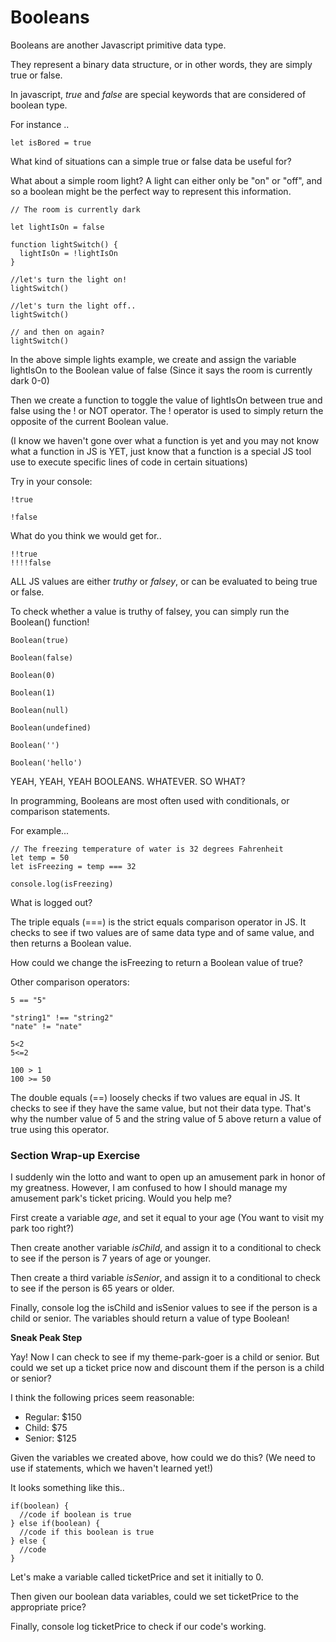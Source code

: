 # Booleans

Booleans are another Javascript primitive data type.

They represent a binary data structure, or in other words, they are simply true or false.

In javascript, *true* and *false* are special keywords that are considered of boolean type.

For instance ..
```
let isBored = true
```

What kind of situations can a simple true or false data be useful for?

What about a simple room light? A light can either only be "on" or "off", and so
a boolean might be the perfect way to represent this information.

```
// The room is currently dark

let lightIsOn = false

function lightSwitch() {
  lightIsOn = !lightIsOn
}

//let's turn the light on!
lightSwitch()

//let's turn the light off..
lightSwitch()

// and then on again?
lightSwitch()
```

In the above simple lights example, we create and assign the variable lightIsOn to the
Boolean value of false (Since it says the room is currently dark 0-0)

Then we create a function to toggle the value of lightIsOn between true and false using the ! or NOT operator.
The ! operator is used to simply return the opposite of the current Boolean value.

(I know we haven't gone over what a function is yet and you may not know what a function in JS is YET, just know that a function is a special JS tool use to execute specific lines of code in certain situations)

Try in your console:
```
!true

!false
```

What do you think we would get for..
```
!!true
!!!!false
```

ALL JS values are either *truthy* or *falsey*, or can be evaluated to being true or false.

To check whether a value is truthy of falsey, you can simply run the Boolean() function!

```
Boolean(true)

Boolean(false)

Boolean(0)

Boolean(1)

Boolean(null)

Boolean(undefined)

Boolean('')

Boolean('hello')
```

YEAH, YEAH, YEAH BOOLEANS. WHATEVER. SO WHAT?

In programming, Booleans are most often used with conditionals, or comparison statements.

For example...

```
// The freezing temperature of water is 32 degrees Fahrenheit
let temp = 50
let isFreezing = temp === 32

console.log(isFreezing)
```

What is logged out?

The triple equals (===) is the strict equals comparison operator in JS. It checks to see
if two values are of same data type and of same value, and then returns a Boolean value.

How could we change the isFreezing to return a Boolean value of true?

Other comparison operators:
```
5 == "5"

"string1" !== "string2"
"nate" != "nate"

5<2
5<=2

100 > 1
100 >= 50
```

The double equals (==) loosely checks if two values are equal in JS. It checks to see if
they have the same value, but not their data type. That's why the number value of 5 and the
string value of 5 above return a value of true using this operator.

### Section Wrap-up Exercise

I suddenly win the lotto and want to open up an amusement park in honor of my greatness.
However, I am confused to how I should manage my amusement park's ticket pricing.
Would you help me?

First create a variable *age*, and set it equal to your age (You want to visit my park too right?)

Then create another variable *isChild*, and assign it to a conditional to check to see if the person is 7 years of age or younger.

Then create a third variable *isSenior*, and assign it to a conditional to check to see if the person is 65 years or older.

Finally, console log the isChild and isSenior values to see if the person is a child or senior.
The variables should return a value of type Boolean!

**Sneak Peak Step**

Yay! Now I can check to see if my theme-park-goer is a child or senior. But could we set up a ticket price
now and discount them if the person is a child or senior?

I think the following prices seem reasonable:
<ul>
<li>Regular: $150
<li> Child: $75
<li> Senior: $125
</ul>

Given the variables we created above, how could we do this?
(We need to use if statements, which we haven't learned yet!)

It looks something like this..
```
if(boolean) {
  //code if boolean is true
} else if(boolean) {
  //code if this boolean is true
} else {
  //code
}
```

Let's make a variable called ticketPrice and set it initially to 0.

Then given our boolean data variables, could we set ticketPrice to the appropriate price?

Finally, console log ticketPrice to check if our code's working.
